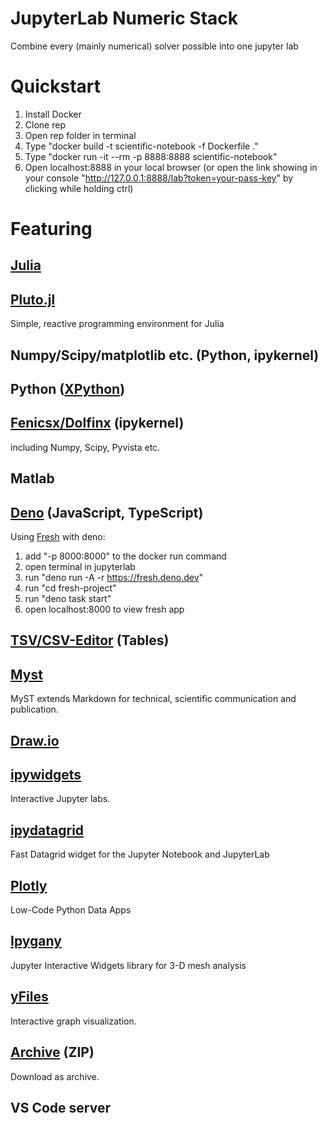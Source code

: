 # JupyterLab Numeric Stack
Combine every (mainly numerical) solver possible into one jupyter lab

# Quickstart

1. Install Docker
2. Clone rep
3. Open rep folder in terminal
4. Type "docker build -t scientific-notebook -f Dockerfile ."
5. Type "docker run -it --rm -p 8888:8888 scientific-notebook"
6. Open localhost:8888 in your local browser (or open the link showing in your console "http://127.0.0.1:8888/lab?token=your-pass-key" by clicking while holding ctrl)

# Featuring

## [Julia](https://julialang.org/)

## [Pluto.jl](https://plutojl.org/)
Simple, reactive programming environment for Julia

## Numpy/Scipy/matplotlib etc. (Python, ipykernel)

## Python ([XPython](https://github.com/jupyter-xeus/xeus-python))

## [Fenicsx/Dolfinx](https://fenicsproject.org/) (ipykernel)
including Numpy, Scipy, Pyvista etc.

## Matlab

## [Deno](https://deno.com/) (JavaScript, TypeScript)
Using [Fresh](https://fresh.deno.dev/) with deno:

1. add "-p 8000:8000" to the docker run command
2. open terminal in jupyterlab
3. run "deno run -A -r https://fresh.deno.dev"
4. run "cd fresh-project"
5. run "deno task start"
6. open localhost:8000 to view fresh app

## [TSV/CSV-Editor](https://github.com/jupytercalpoly/jupyterlab-tabular-data-editor) (Tables)

## [Myst](https://mystmd.org/)
MyST extends Markdown for technical, scientific communication and publication.

## [Draw.io](https://github.com/QuantStack/jupyterlab-drawio)

## [ipywidgets](https://github.com/jupyter-widgets/ipywidgets/)
Interactive Jupyter labs.

## [ipydatagrid](https://github.com/bloomberg/ipydatagrid)
Fast Datagrid widget for the Jupyter Notebook and JupyterLab

## [Plotly](https://plotly.com/)
Low-Code Python Data Apps

## [Ipygany](https://github.com/jupyter-widgets-contrib/ipygany)
Jupyter Interactive Widgets library for 3-D mesh analysis

## [yFiles](https://www.yworks.com/products/yfiles)
Interactive graph visualization.

## [Archive](https://github.com/jupyterlab-contrib/jupyter-archive) (ZIP)
Download as archive.

## VS Code server



